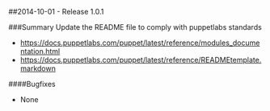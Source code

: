 ##2014-10-01 - Release 1.0.1

###Summary
Update the README file to comply with puppetlabs standards
- https://docs.puppetlabs.com/puppet/latest/reference/modules_documentation.html
- https://docs.puppetlabs.com/puppet/latest/reference/READMEtemplate.markdown

####Bugfixes
- None

